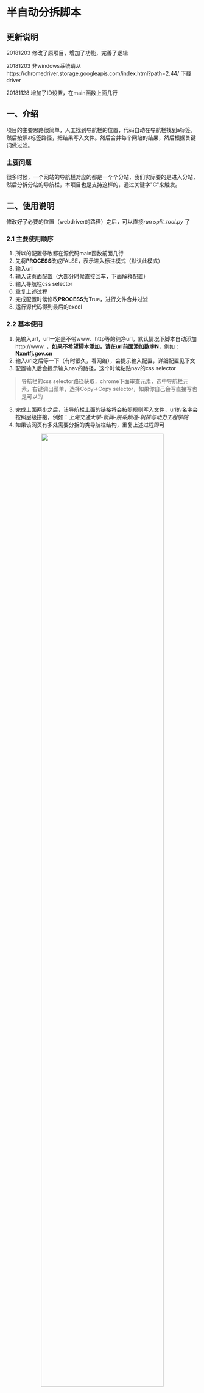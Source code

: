 # 半自动分拆脚本
## 更新说明
20181203 修改了原项目，增加了功能，完善了逻辑

20181203 非windows系统请从https://chromedriver.storage.googleapis.com/index.html?path=2.44/ 下载 driver

20181128 增加了ID设置，在main函数上面几行

## 一、介绍
项目的主要思路很简单，人工找到导航栏的位置，代码自动在导航栏找到a标签，然后按照a标签路径，把结果写入文件。然后合并每个网站的结果，然后根据关键词做过滤。  

### 主要问题
很多时候，一个网站的导航栏对应的都是一个个分站，我们实际要的是进入分站，然后分拆分站的导航栏，本项目也是支持这样的，通过关键字"C"来触发。
## 二、使用说明
修改好了必要的位置（webdriver的路径）之后，可以直接*run split_tool.py* 了
### 2.1 主要使用顺序
1. 所以的配置修改都在源代码main函数前面几行
1. 先将**PROCESS**改成FALSE，表示进入标注模式（默认此模式）
3. 输入url
4. 输入该页面配置（大部分时候直接回车，下面解释配置）
5. 输入导航栏css selector
6. 重复上述过程
7. 完成配置时候修改**PROCESS**为True，进行文件合并过滤
8. 运行源代码得到最后的excel

### 2.2 基本使用
1. 先输入url，url一定是不带www、http等的纯净url，默认情况下脚本自动添加http://www. ，**如果不希望脚本添加，请在url前面添加数字N**，例如：**Nxmtfj.gov.cn**
2. 输入url之后等一下（有时很久，看网络），会提示输入配置，详细配置见下文
2. 配置输入后会提示输入nav的路径，这个时候粘贴nav的css selector
> 导航栏的css selector路径获取，chrome下面审查元素，选中导航栏元素，右键调出菜单，选择Copy->Copy selector，如果你自己会写直接写也是可以的
3. 完成上面两步之后，该导航栏上面的链接将会按照规则写入文件，url的名字会按照层级拼接，例如：*上海交通大学-新闻-院系频道-机械与动力工程学院*
4. 如果该网页有多处需要分拆的类导航栏结构，重复上述过程即可
<center>
<img src="https://note.youdao.com/yws/public/resource/05cbde4498bb988906b20eee74a87c1a/xmlnote/D2E6A377ADE44765AF70F15CE8CC1639/989" width="80%"/>
</center>

<center>
<img src="https://note.youdao.com/yws/public/resource/05cbde4498bb988906b20eee74a87c1a/xmlnote/5F350823C81B4FB997D580BF0506C919/992" width="80%"/>
</center>

### 2.3 配置解释
在完成url输入之后，会提示输入配置string，配置string有**c,tp,tk,title**四种关键字，如果关键字后面有参数，直接接着关键字就可以，例如：title遂宁中文网，关键字之间空格隔开

1. c：标识当前网站为复杂类型网站，该导航栏的url不需要写入文件，而是进过点击进入二级页面
2. tp：title position，表示当前页面的title自动分割之后哪一段最为该网站名字，从1开始，不常用
3. tk：top-k，在解析url的时候最多解析几层，不常用
4. title：直接指示当前网站的title
5. more：类似c，但是是从更多进入一个新的页面，然后对新页面进行分拆，例如：cqdpc.gov.cn，more后面可以接字符串，表示当前页面名字，默认为空
6. ok：当输入ok关键字得时候，当前页面就直接返回，可以配合c，人工确认页面，可以对任何nav使用c，然后等浏览器进入界面后，输入ok确认当前界面正确

下面给出实例：

c tp1 tk20

上面的字符串的意思是当前网站是复杂网站，title是分割之后第一个，选择top20的层级解析


### 2.4 完成导航页面分拆
很多时候，遇到的网站比较变态，比如：[遂宁新闻网](http://www.snxw.com/)这种恶心东西，其导航栏如图所示：

<center>
<img src="https://note.youdao.com/yws/public/resource/05cbde4498bb988906b20eee74a87c1a/xmlnote/20BB75C808C248E09AA53A1E4D0A2E4C/1039" width="80%"/>
</center>
导航栏上面每个item点进去都是一个独立网页，我们需要对那个独立网页进行分拆。   

遇到上述情况，请在配置参数输入**c**，表示该网站为复杂网站。例如：**c**  
在你输入了nav位置之后，脚本不会把当前的nav元素写入文件，而是自动帮你点进去每个item，我们需要做的就是在进入一个item的时候提示输入nav，我们输入子网站的导航栏css
selector就行了，输入之后，系统会自动保存每个子网站的分拆结果，最后汇总到总站去。

## 三、代码说明
代码主要分为两部分：
1. 页面结果获取部分
2. 结果汇总过滤部分

控制两部分的主要变量是**PROCESS**，在main函数前面

整体设计是每个网站均写入自己的csv文件，然后最后通过合并操作把所有的结果汇总，最后再进行过滤。所有数据操作使用pandas，主要是pandas操作数据方便快捷。
